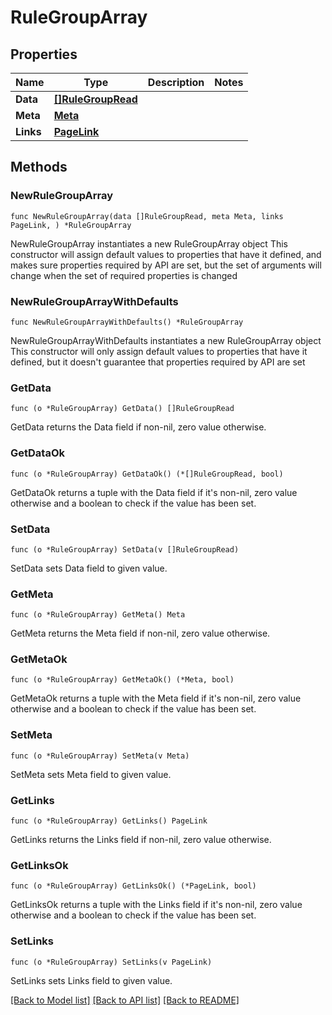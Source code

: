 # RuleGroupArray

## Properties

Name | Type | Description | Notes
------------ | ------------- | ------------- | -------------
**Data** | [**[]RuleGroupRead**](RuleGroupRead.md) |  | 
**Meta** | [**Meta**](Meta.md) |  | 
**Links** | [**PageLink**](PageLink.md) |  | 

## Methods

### NewRuleGroupArray

`func NewRuleGroupArray(data []RuleGroupRead, meta Meta, links PageLink, ) *RuleGroupArray`

NewRuleGroupArray instantiates a new RuleGroupArray object
This constructor will assign default values to properties that have it defined,
and makes sure properties required by API are set, but the set of arguments
will change when the set of required properties is changed

### NewRuleGroupArrayWithDefaults

`func NewRuleGroupArrayWithDefaults() *RuleGroupArray`

NewRuleGroupArrayWithDefaults instantiates a new RuleGroupArray object
This constructor will only assign default values to properties that have it defined,
but it doesn't guarantee that properties required by API are set

### GetData

`func (o *RuleGroupArray) GetData() []RuleGroupRead`

GetData returns the Data field if non-nil, zero value otherwise.

### GetDataOk

`func (o *RuleGroupArray) GetDataOk() (*[]RuleGroupRead, bool)`

GetDataOk returns a tuple with the Data field if it's non-nil, zero value otherwise
and a boolean to check if the value has been set.

### SetData

`func (o *RuleGroupArray) SetData(v []RuleGroupRead)`

SetData sets Data field to given value.


### GetMeta

`func (o *RuleGroupArray) GetMeta() Meta`

GetMeta returns the Meta field if non-nil, zero value otherwise.

### GetMetaOk

`func (o *RuleGroupArray) GetMetaOk() (*Meta, bool)`

GetMetaOk returns a tuple with the Meta field if it's non-nil, zero value otherwise
and a boolean to check if the value has been set.

### SetMeta

`func (o *RuleGroupArray) SetMeta(v Meta)`

SetMeta sets Meta field to given value.


### GetLinks

`func (o *RuleGroupArray) GetLinks() PageLink`

GetLinks returns the Links field if non-nil, zero value otherwise.

### GetLinksOk

`func (o *RuleGroupArray) GetLinksOk() (*PageLink, bool)`

GetLinksOk returns a tuple with the Links field if it's non-nil, zero value otherwise
and a boolean to check if the value has been set.

### SetLinks

`func (o *RuleGroupArray) SetLinks(v PageLink)`

SetLinks sets Links field to given value.



[[Back to Model list]](../README.md#documentation-for-models) [[Back to API list]](../README.md#documentation-for-api-endpoints) [[Back to README]](../README.md)


